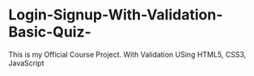 # Login-Signup-With-Validation-Basic-Quiz-
This is my Official Course Project. With Validation USing HTML5, CSS3, JavaScript 
